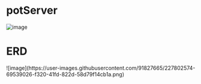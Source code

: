 # potServer
![image](https://user-images.githubusercontent.com/91827665/227802550-2513a3cb-fa4a-4487-985f-2f57878b00ae.png)

<h1>ERD</h1>
<P>![image](https://user-images.githubusercontent.com/91827665/227802574-69539026-f320-41fd-822d-58d79f14cb1a.png)

